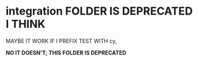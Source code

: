 # integration FOLDER IS DEPRECATED I THINK

MAYBE IT WORK IF I PREFIX TEST WITH cy, 

**NO IT DOESN'T; THIS FOLDER IS DEPRECATED**